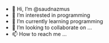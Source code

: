 - 👋 Hi, I’m @saudnazmus
- 👀 I’m interested in programming
- 🌱 I’m currently learning programming
- 💞️ I’m looking to collaborate on ...
- 📫 How to reach me ...

<!---
saudnazmus/saudnazmus is a ✨ special ✨ repository because its `README.md` (this file) appears on your GitHub profile.
You can click the Preview link to take a look at your changes.
--->
